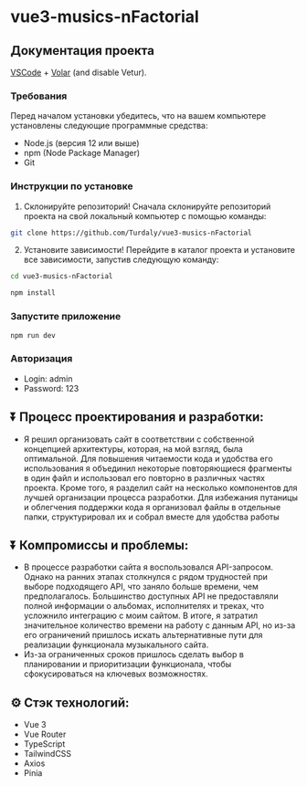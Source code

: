 # vue3-musics-nFactorial


## Документация проекта

[VSCode](https://code.visualstudio.com/) + [Volar](https://marketplace.visualstudio.com/items?itemName=Vue.volar) (and disable Vetur).

### Требования
Перед началом установки убедитесь, что на вашем компьютере установлены следующие программные средства:

- Node.js (версия 12 или выше)
- npm (Node Package Manager)
- Git
### Инструкции по установке
1. Склонируйте репозиторий! Сначала склонируйте репозиторий проекта на свой локальный компьютер с помощью команды:
```sh
git clone https://github.com/Turdaly/vue3-musics-nFactorial
```
2. Установите зависимости! Перейдите в каталог проекта и установите все зависимости, запустив следующую команду:
```sh
cd vue3-musics-nFactorial
```

```sh
npm install
```

### Запустите приложение

```sh
npm run dev
```
### Авторизация
- Login: admin
- Password: 123
  
## ⏬ Процесс проектирования и разработки:
- Я решил организовать сайт в соответствии с собственной концепцией архитектуры, которая, на мой взгляд, была оптимальной. Для повышения читаемости кода и удобства его использования я объединил некоторые повторяющиеся фрагменты в один файл и использовал его повторно в различных частях проекта. Кроме того, я разделил сайт на несколько компонентов для лучшей организации процесса разработки. Для избежания путаницы и облегчения поддержки кода я организовал файлы в отдельные папки, структурировал их и собрал вместе для удобства работы

## ⏬ Компромиссы и проблемы:
- В процессе разработки сайта я воспользовался API-запросом. Однако на ранних этапах столкнулся с рядом трудностей при выборе подходящего API, что заняло больше времени, чем предполагалось. Большинство доступных API не предоставляли полной информации о альбомах, исполнителях и треках, что усложнило интеграцию с моим сайтом. В итоге, я затратил значительное количество времени на работу с данным API, но из-за его ограничений пришлось искать альтернативные пути для реализации функционала музыкального сайта.
- Из-за ограниченных сроков пришлось сделать выбор в планировании и приоритизации функционала, чтобы сфокусироваться на ключевых возможностях.

## ⚙️ Стэк технологий:

- Vue 3
- Vue Router
- TypeScript
- TailwindCSS
- Axios
- Pinia

